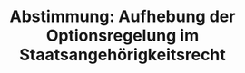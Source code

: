 ---
abstimmung:
  abstimmung: 5
  bundestagssitzung: 46
  datum: 3. Juli 2014
  legislaturperiode: 18
categories:
- Inneres
- Recht
data:
- title: Abstimmungsergebnis 20140703_5-data.pdf
  url: /res/abstimmungsliste/20140703_5-data.pdf
- title: Abstimmungsergebnis 20140703_5_xls-data.csv
  url: /res/abstimmungsliste/csv/20140703_5_xls-data.csv
documents:
- local: /res/abstimmungsdaten/018-046-05/1801092.pdf
  title: Drucksache 18/01092.pdf
  url: http://dip21.bundestag.de/dip21/btd/18/010/1801092.pdf
- local: /res/abstimmungsdaten/018-046-05/1801955.pdf
  title: Drucksache 18/01955.pdf
  url: http://dip21.bundestag.de/dip21/btd/18/019/1801955.pdf
- local: /res/abstimmungsdaten/018-046-05/1802005.pdf
  title: Drucksache 18/02005.pdf
  url: http://dip21.bundestag.de/dip21/btd/18/020/1802005.pdf
ergebnis:
  cdu/csu:
    enthaltung: 0
    gesamt: 311
    ja: 0
    nein: 283
    nichtabgegeben: 28
    ungueltig: 0
  die.linke:
    enthaltung: 0
    gesamt: 64
    ja: 51
    nein: 0
    nichtabgegeben: 13
    ungueltig: 0
  file: 20140703_5_xls-data.csv
  gruenen:
    enthaltung: 0
    gesamt: 63
    ja: 56
    nein: 0
    nichtabgegeben: 7
    ungueltig: 0
  spd:
    enthaltung: 0
    gesamt: 193
    ja: 0
    nein: 179
    nichtabgegeben: 14
    ungueltig: 0
layout: abstimmung
links:
- title: https://www.bundestag.de/parlament/plenum/abstimmung/abstimmung?id=295
  url: https://www.bundestag.de/parlament/plenum/abstimmung/abstimmung?id=295
- title: http://www.abgeordnetenwatch.de/aenderung_des_staatsangehoerigkeitsgesetzes-1105-632.html
  url: http://www.abgeordnetenwatch.de/aenderung_des_staatsangehoerigkeitsgesetzes-1105-632.html
preview: 'Deutscher Bundestag


  46. Sitzung des Deutschen Bundestages

  am Donnerstag, 3.Juli 2014

  Endgültiges Ergebnis der Namentlichen Abstimmung Nr. 5


  Gesetzentwurf der Abgeordneten jan Korte, Sevim Dagdelen, Dr. Andre Hahn, weiterer

  Abgeordneter und der Fraktion DIE LINKE.

  Entwurf eines Gesetzes über die Aufhebung der Optionsregelung im

  Staatsangehörigkeitsrecht

  Drucksachen 18/1092, 18/1955 und 18/2005


  Abgegebene Stimmen insgesamt:


  569

  62


  Nicht abgegebene Stimmen:

  Ja-Stimmen:


  107


  Nein-Stimmen:


  462


  Enthaltungen:


  0


  Ungültige:


  0


  Berlin, den 03.07.2014


  Beginn: 19:14

  Ende: 19:17

  '
tags:
- Staatsangehörigkeit
- Pass
title: 'Abstimmung: Aufhebung der Optionsregelung im Staatsangehörigkeitsrecht'
---